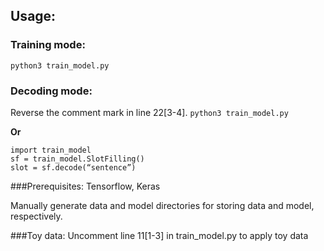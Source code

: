 ## Usage:
### Training mode:
`python3 train_model.py`

### Decoding mode:
Reverse the comment mark in line 22[3-4].
`python3 train_model.py`

**Or**
```
import train_model
sf = train_model.SlotFilling()
slot = sf.decode(“sentence”)
```

###Prerequisites:
Tensorflow, Keras

Manually generate data and model directories for storing data and model, respectively.

###Toy data:
Uncomment line 11[1-3] in train_model.py to apply toy data
